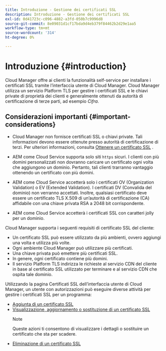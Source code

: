 ```yaml
---
title: Introduzione - Gestione dei certificati SSL
description: Introduzione - Gestione dei certificati SSL
exl-id: 0d41723c-c096-4882-a3fd-050b7c9996d8
source-git-commit: 8e09031d1cf17bda9d4eb379f84462b2d29e1aa5
workflow-type: tm+mt
source-wordcount: '314'
ht-degree: 0%

---
```


# Introduzione {#introduction}

Cloud Manager offre ai clienti la funzionalità self-service per installare i certificati SSL tramite l’interfaccia utente di Cloud Manager. Cloud Manager utilizza un servizio Platform TLS per gestire i certificati SSL e le chiavi private di proprietà dei clienti e generalmente ottenuti da autorità di certificazione di terze parti, ad esempio *Cifra*.

## Considerazioni importanti {#important-considerations}

* Cloud Manager non fornisce certificati SSL o chiavi private. Tali informazioni devono essere ottenute presso autorità di certificazione di terzi. Per ulteriori informazioni, consulta [Ottenere un certificato SSL](/help/implementing/cloud-manager/managing-ssl-certifications/get-ssl-certificate.md) .

* AEM come Cloud Service supporta solo siti `https` sicuri. I clienti con più domini personalizzati non dovranno caricare un certificato ogni volta che aggiungono un dominio. Pertanto, tali clienti trarranno vantaggio ottenendo un certificato con più domini.

* AEM come Cloud Service accetterà solo i certificati OV (Organization Validation) o EV (Extended Validation). I certificati DV (Convalida del dominio) non verranno accettati. Inoltre, qualsiasi certificato deve essere un certificato TLS X.509 di un’autorità di certificazione (CA) affidabile con una chiave privata RSA a 2048 bit corrispondente.

* AEM come Cloud Service accetterà i certificati SSL con caratteri jolly per un dominio.

Cloud Manager supporta i seguenti requisiti di certificato SSL del cliente:

* Un certificato SSL può essere utilizzato da più ambienti, ovvero aggiungi una volta e utilizza più volte.
* Ogni ambiente Cloud Manager può utilizzare più certificati.
* Una chiave privata può emettere più certificati SSL.
* In genere, ogni certificato contiene più domini.
* Il servizio Platform TLS indirizza le richieste al servizio CDN del cliente in base al certificato SSL utilizzato per terminare e al servizio CDN che ospita tale dominio.

Utilizzando la pagina Certificati SSL dell’interfaccia utente di Cloud Manager, un utente con autorizzazioni può eseguire diverse attività per gestire i certificati SSL per un programma:

* [Aggiunta di un certificato SSL](/help/implementing/cloud-manager/managing-ssl-certifications/add-ssl-certificate.md)
* [Visualizzazione, aggiornamento o sostituzione di un certificato SSL](/help/implementing/cloud-manager/managing-ssl-certifications/view-update-replace-ssl-certificate.md)
   >[!NOTE]
   >Queste azioni ti consentono di visualizzare i dettagli o sostituire un certificato che sta per scadere.
* [Eliminazione di un certificato SSL](/help/implementing/cloud-manager/managing-ssl-certifications/delete-ssl-certificate.md)
